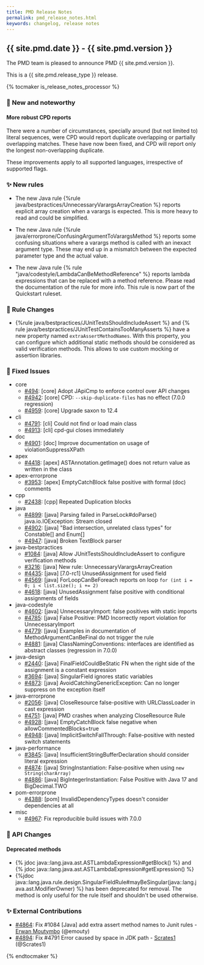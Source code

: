 ```yaml
---
title: PMD Release Notes
permalink: pmd_release_notes.html
keywords: changelog, release notes
---
```


## {{ site.pmd.date }} - {{ site.pmd.version }}

The PMD team is pleased to announce PMD {{ site.pmd.version }}.

This is a {{ site.pmd.release_type }} release.

{% tocmaker is_release_notes_processor %}

### 🚀 New and noteworthy

#### More robust CPD reports

There were a number of circumstances, specially around (but not limited to) literal sequences, were CPD would report duplicate overlapping or partially overlapping matches. These have now been fixed, and CPD will report only the longest non-overlapping duplicate.

These improvements apply to all supported languages, irrespective of supported flags.

### ✨ New rules

- The new Java rule {%rule java/bestpractices/UnnecessaryVarargsArrayCreation %} reports explicit array creation
  when a varargs is expected. This is more heavy to read and could be simplified.
- The new Java rule {%rule java/errorprone/ConfusingArgumentToVarargsMethod %} reports some confusing situations
  where a varargs method is called with an inexact argument type. These may end up in a mismatch between the expected
  parameter type and the actual value.

- The new Java rule {% rule "java/codestyle/LambdaCanBeMethodReference" %} reports lambda expressions that can be replaced
  with a method reference. Please read the documentation of the rule for more info. This rule is now part of the Quickstart
  ruleset.

### 🌟 Rule Changes

* {%rule java/bestpractices/JUnitTestsShouldIncludeAssert %} and {% rule java/bestpractices/JUnitTestContainsTooManyAsserts %}
  have a new property named `extraAssertMethodNames`. With this property, you can configure which additional static
  methods should be considered as valid verification methods. This allows to use custom mocking or assertion libraries.

### 🐛 Fixed Issues
* core
  * [#494](https://github.com/pmd/pmd/issues/494): \[core] Adopt JApiCmp to enforce control over API changes
  * [#4942](https://github.com/pmd/pmd/issues/4942): \[core] CPD: `--skip-duplicate-files` has no effect (7.0.0 regression)
  * [#4959](https://github.com/pmd/pmd/pull/4959): \[core] Upgrade saxon to 12.4
* cli
  * [#4791](https://github.com/pmd/pmd/issues/4791): \[cli] Could not find or load main class
  * [#4913](https://github.com/pmd/pmd/issues/4913): \[cli] cpd-gui closes immediately
* doc
  * [#4901](https://github.com/pmd/pmd/issues/4901): \[doc] Improve documentation on usage of violationSuppressXPath
* apex
  * [#4418](https://github.com/pmd/pmd/issues/4418): \[apex] ASTAnnotation.getImage() does not return value as written in the class
* apex-errorprone
  * [#3953](https://github.com/pmd/pmd/issues/3953): \[apex] EmptyCatchBlock false positive with formal (doc) comments
* cpp
  * [#2438](https://github.com/pmd/pmd/issues/2438): \[cpp] Repeated Duplication blocks
* java
  * [#4899](https://github.com/pmd/pmd/issues/4899): \[java] Parsing failed in ParseLock#doParse() java.io.IOException: Stream closed
  * [#4902](https://github.com/pmd/pmd/issues/4902): \[java] "Bad intersection, unrelated class types" for Constable\[] and Enum\[]
  * [#4947](https://github.com/pmd/pmd/issues/4947): \[java] Broken TextBlock parser
* java-bestpractices
  * [#1084](https://github.com/pmd/pmd/issues/1084): \[java] Allow JUnitTestsShouldIncludeAssert to configure verification methods
  * [#3216](https://github.com/pmd/pmd/issues/3216): \[java] New rule: UnnecessaryVarargsArrayCreation
  * [#4435](https://github.com/pmd/pmd/issues/4435): \[java] \[7.0-rc1] UnusedAssignment for used field
  * [#4569](https://github.com/pmd/pmd/issues/4569): \[java] ForLoopCanBeForeach reports on loop `for (int i = 0; i < list.size(); i += 2)`
  * [#4618](https://github.com/pmd/pmd/issues/4618): \[java] UnusedAssignment false positive with conditional assignments of fields
* java-codestyle
  * [#4602](https://github.com/pmd/pmd/issues/4602): \[java] UnnecessaryImport: false positives with static imports
  * [#4785](https://github.com/pmd/pmd/issues/4785): \[java] False Positive: PMD Incorrectly report violation for UnnecessaryImport
  * [#4779](https://github.com/pmd/pmd/issues/4779): \[java] Examples in documentation of MethodArgumentCanBeFinal do not trigger the rule
  * [#4881](https://github.com/pmd/pmd/issues/4881): \[java] ClassNamingConventions: interfaces are identified as abstract classes (regression in 7.0.0)
* java-design
  * [#2440](https://github.com/pmd/pmd/issues/2440): \[java] FinalFieldCouldBeStatic FN when the right side of the assignment is a constant expression
  * [#3694](https://github.com/pmd/pmd/issues/3694): \[java] SingularField ignores static variables
  * [#4873](https://github.com/pmd/pmd/issues/4873): \[java] AvoidCatchingGenericException: Can no longer suppress on the exception itself
* java-errorprone
  * [#2056](https://github.com/pmd/pmd/issues/2056): \[java] CloseResource false-positive with URLClassLoader in cast expression
  * [#4751](https://github.com/pmd/pmd/issues/4751): \[java] PMD crashes when analyzing CloseResource Rule
  * [#4928](https://github.com/pmd/pmd/issues/4928): \[java] EmptyCatchBlock false negative when allowCommentedBlocks=true
  * [#4948](https://github.com/pmd/pmd/issues/4948): \[java] ImplicitSwitchFallThrough: False-positive with nested switch statements
* java-performance
  * [#3845](https://github.com/pmd/pmd/issues/3845): \[java] InsufficientStringBufferDeclaration should consider literal expression
  * [#4874](https://github.com/pmd/pmd/issues/4874): \[java] StringInstantiation: False-positive when using `new String(charArray)`
  * [#4886](https://github.com/pmd/pmd/issues/4886): \[java] BigIntegerInstantiation: False Positive with Java 17 and BigDecimal.TWO
* pom-errorprone
  * [#4388](https://github.com/pmd/pmd/issues/4388): \[pom] InvalidDependencyTypes doesn't consider dependencies at all
* misc
  * [#4967](https://github.com/pmd/pmd/pull/4967): Fix reproducible build issues with 7.0.0

### 🚨 API Changes

#### Deprecated methods

* {% jdoc java::lang.java.ast.ASTLambdaExpression#getBlock() %} and {% jdoc java::lang.java.ast.ASTLambdaExpression#getExpression() %}
* {%jdoc java::lang.java.rule.design.SingularFieldRule#mayBeSingular(java::lang.java.ast.ModifierOwner) %} has been deprecated for
  removal. The method is only useful for the rule itself and shouldn't be used otherwise.

### ✨ External Contributions
* [#4864](https://github.com/pmd/pmd/pull/4864): Fix #1084 \[Java] add extra assert method names to Junit rules - [Erwan Moutymbo](https://github.com/emouty) (@emouty)
* [#4894](https://github.com/pmd/pmd/pull/4894): Fix #4791 Error caused by space in JDK path - [Scrates1](https://github.com/Scrates1) (@Scrates1)

{% endtocmaker %}

